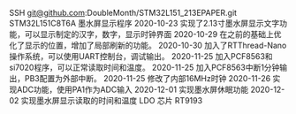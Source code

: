 SSH git@github.com:DoubleMonth/STM32L151_213EPAPER.git
STM32L151C8T6A 墨水屏显示程序
2020-10-23 实现了2.13寸墨水屏显示文字功能，可以显示制定的汉字，数字，显示时钟界面
2020-10-29 在之前的基础上优化了显示的位置，增加了局部刷新的功能。
2020-10-30 加入了RTThread-Nano操作系统，可以使用UART控制台，调试输出。
2020-11-25 加入PCF8563和si7020程序，可以正常读取时间和温度。
2020-11-25 加入PCF8563中断1分钟输出，PB3配置为外部中断。
2020-11-25 修改了内部16MHz时钟
2020-11-26 实现ADC功能，使用PA1作为ADC输入
2020-12-01 实现墨水屏休眠功能
2020-12-02 实现墨水屏显示读取的时间和温度
LDO 芯片 RT9193
